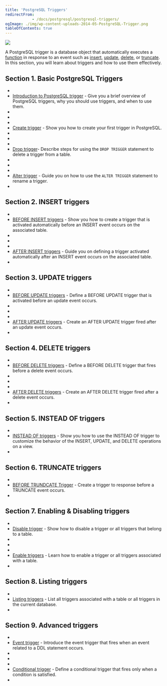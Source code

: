 ```yaml
---
title: 'PostgreSQL Triggers'
redirectFrom: 
            - /docs/postgresql/postgresql-triggers/
ogImage: ./img/wp-content-uploads-2014-05-PostgreSQL-Trigger.png
tableOfContents: true
---
```



![](./img/wp-content-uploads-2014-05-PostgreSQL-Trigger.png)





A PostgreSQL trigger is a database object that automatically executes a [function](https://www.postgresqltutorial.com/postgresql-plpgsql/postgresql-create-function/) in response to an event such as [insert](/docs/postgresql/postgresql-insert/), [update](https://www.postgresqltutorial.com/postgresql-tutorial/postgresql-update/), [delete](https://www.postgresqltutorial.com/postgresql-tutorial/postgresql-delete/), or [truncate](https://www.postgresqltutorial.com/postgresql-tutorial/postgresql-truncate-table). In this section, you will learn about triggers and how to use them effectively.







## Section 1. Basic PostgreSQL Triggers





- 
- [Introduction to PostgreSQL trigger](https://www.postgresqltutorial.com/postgresql-triggers/introduction-postgresql-trigger/ "Introduction to PostgreSQL Trigger") - Give you a brief overview of PostgreSQL triggers, why you should use triggers, and when to use them.
- 
-
- 
- [Create trigger](https://www.postgresqltutorial.com/postgresql-triggers/creating-first-trigger-postgresql/ "Creating the First Trigger in PostgreSQL") - Show you how to create your first trigger in PostgreSQL.
- 
-
- 
- [Drop trigger](https://www.postgresqltutorial.com/postgresql-triggers/postgresql-drop-trigger/)- Describe steps for using the `DROP TRIGGER` statement to delete a trigger from a table.
- 
-
- 
- [Alter trigger](https://www.postgresqltutorial.com/postgresql-triggers/postgresql-alter-trigger/) - Guide you on how to use the `ALTER TRIGGER` statement to rename a trigger.
- 









## Section 2. INSERT triggers





- 
- [BEFORE INSERT triggers](https://www.postgresqltutorial.com/postgresql-triggers/postgresql-before-insert-trigger/) - Show you how to create a trigger that is activated automatically before an INSERT event occurs on the associated table.
- 
-
- 
- [AFTER INSERT triggers](https://www.postgresqltutorial.com/postgresql-triggers/postgresql-after-insert-trigger/) - Guide you on defining a trigger activated automatically after an INSERT event occurs on the associated table.
- 









## Section 3. UPDATE triggers





- 
- [BEFORE UPDATE triggers](https://www.postgresqltutorial.com/postgresql-triggers/postgresql-before-update-trigger/) - Define a BEFORE UPDATE trigger that is activated before an update event occurs.
- 
-
- 
- [AFTER UPDATE triggers](https://www.postgresqltutorial.com/postgresql-triggers/postgresql-after-update-trigger/) - Create an AFTER UPDATE trigger fired after an update event occurs.
- 









## Section 4. DELETE triggers





- 
- [BEFORE DELETE triggers](https://www.postgresqltutorial.com/postgresql-triggers/postgresql-before-delete-trigger/) - Define a BEFORE DELETE trigger that fires before a delete event occurs.
- 
-
- 
- [AFTER DELETE triggers](https://www.postgresqltutorial.com/postgresql-triggers/postgresql-after-update-trigger/) - Create an AFTER DELETE trigger fired after a delete event occurs.
- 









## Section 5. INSTEAD OF triggers





- 
- [INSTEAD OF triggers](https://www.postgresqltutorial.com/postgresql-triggers/postgresql-instead-of-triggers/) - Show you how to use the INSTEAD OF trigger to customize the behavior of the INSERT, UPDATE, and DELETE operations on a view.
- 









## Section 6. TRUNCATE triggers





- 
- [BEFORE TRUNDCATE Trigger](https://www.postgresqltutorial.com/postgresql-triggers/postgresql-before-truncate-trigger/) - Create a trigger to response before a TRUNCATE event occurs.
- 









## Section 7. Enabling & Disabling triggers





- 
- [Disable trigger](https://www.postgresqltutorial.com/postgresql-triggers/managing-postgresql-trigger/ "Managing PostgreSQL Trigger") - Show how to disable a trigger or all triggers that belong to a table.
- 
-
- 
- [Enable triggers](https://www.postgresqltutorial.com/postgresql-triggers/enable-triggers/) - Learn how to enable a trigger or all triggers associated with a table.
- 









## Section 8. Listing triggers





- 
- [Listing triggers](https://www.postgresqltutorial.com/postgresql-triggers/how-to-list-all-triggers-in-postgresql/) - List all triggers associated with a table or all triggers in the current database.
- 









## Section 9. Advanced triggers





- 
- [Event trigger](https://www.postgresqltutorial.com/postgresql-triggers/postgresql-event-trigger/) - Introduce the event trigger that fires when an event related to a DDL statement occurs.
- 
-
- 
- [Conditional trigger](https://www.postgresqltutorial.com/postgresql-triggers/postgresql-trigger-when-condition/) - Define a conditional trigger that fires only when a condition is satisfied.
- 





